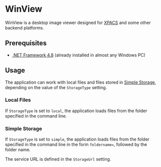 ﻿# WinView

WinView is a desktop image viewer designed for [XPACS](https://iberisoft.github.io/XPacs.doc) and some other backend platforms.

## Prerequisites

* [.NET Framework 4.8](https://dotnet.microsoft.com/en-us/download/dotnet-framework/net48) (already installed in almost any Windows PC)

## Usage

The application can work with local files and files stored in [Simple Storage](https://github.com/iberisoft/x-view-simple-storage),
depending on the value of the `StorageType` setting.

### Local Files

If `StorageType` is set to `local`, the application loads files from the folder specified in the command line.

### Simple Storage

If `StorageType` is set to `simple`, the application loads files from the folder specified in the command line in the form `foldername=`, followed by the folder name.

The service URL is defined in the `StorageUrl` setting.
